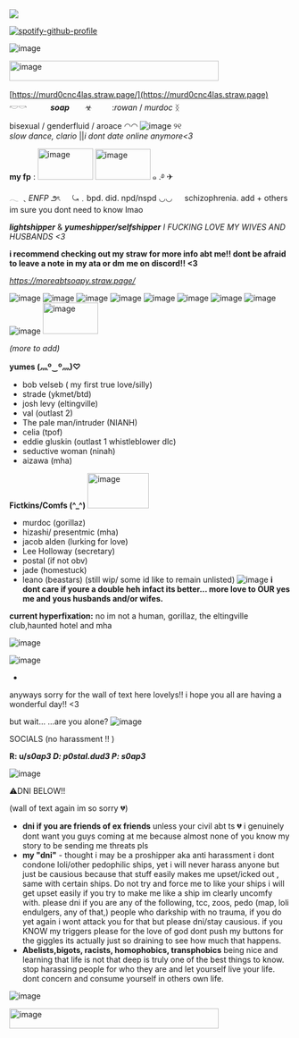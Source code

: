 ## 
![](https://komarev.com/ghpvc/?username=p0staldud3-username&label=stalkers+count)


[![spotify-github-profile](https://spotify-github-profile.kittinanx.com/api/view?uid=31txs26qxzmv5k2hq2exzfeknuoe&cover_image=true&theme=novatorem&show_offline=true&background_color=121212&interchange=false&bar_color=bdc100&bar_color_cover=true)](https://github.com/kittinan/spotify-github-profile)

![image](https://github.com/user-attachments/assets/b58f9752-8c8b-459d-87aa-a54154ac3563)



<img width="375" height="36" alt="image" src="https://github.com/user-attachments/assets/12c8dcc9-b538-4e41-80d0-131f47c95053" />


[https://murd0cnc4las.straw.page/](https://murd0cnc4las.straw.page)
　　𓎢𓎡　　　***soap***　　☣︎　           　
     :*rowan*   / 
     *murdoc*   ᛝ


bisexual / genderfluid / aroace
◠◠   ![image](https://github.com/user-attachments/assets/409803d2-3c1c-4c94-850e-3bba7ab25b62)      ୨୧        
*slow dance, clario*
||*i dont date online anymore<3*

**my fp** : <img width="99" height="56" alt="image" src="https://github.com/user-attachments/assets/9f74cae0-a589-461e-90e9-02e2e5456bba" /> <img width="99" height="55" alt="image" src="https://github.com/user-attachments/assets/a84779a9-8c77-465a-86aa-07f8a5578183" />    ๑    .࿔ ✈︎  
         𓂃
         ﹑*ENFP*  ౨ৎ
　   ⤿﹒bpd. did. npd/nspd ◡◡
　     schizophrenia. add + others im sure you dont need to know lmao


***lightshipper*** & 
***yumeshipper/selfshipper***
*I FUCKING LOVE MY WIVES AND HUSBANDS <3*



****i recommend checking out my straw for more info abt me!! dont be afraid to leave a note in my ata or dm me on discord!! <3****

*https://moreabtsoapy.straw.page/*

 ![image](https://github.com/user-attachments/assets/55323953-6fc4-4474-8194-32007eb491b3) ![image](https://github.com/user-attachments/assets/dd94bd96-e1a4-48cb-a88d-16c388ca8304) ![image](https://github.com/user-attachments/assets/6be28319-b8c4-42c2-8556-6a2a388a0a0b) ![image](https://github.com/user-attachments/assets/c2eb3a62-01a4-4ed5-b18e-312e4a217dd0) ![image](https://github.com/user-attachments/assets/7f91ef91-39d6-4897-9057-379369c61af3) ![image](https://github.com/user-attachments/assets/8e8bc9a9-2529-4487-950c-95d016f8590e) ![image](https://github.com/user-attachments/assets/6d23f169-25ec-418f-956b-d6ecd1e6cc5c) ![image](https://github.com/user-attachments/assets/16ab4ed5-f7dd-4cc6-9607-75a388c0e6f3) ![image](https://github.com/user-attachments/assets/1d1e1b38-7814-4abc-8728-157074f73f8c)
<img width="99" height="56" alt="image" src="https://github.com/user-attachments/assets/d84355c4-c1f4-46f5-9cbb-fd030fe945f0" />






 *(more to add)*




**yumes (灬º‿º灬)♡**
- bob velseb ( my first true love/silly)
- strade (ykmet/btd) 
- josh levy (eltingville)
- val (outlast 2)
- The pale man/intruder (NIANH) 
-  celia (tpof)
- eddie gluskin (outlast 1 whistleblower dlc)
- seductive woman (ninah)
- aizawa (mha)

**Fictkins/Comfs (^_^)** <img width="110" height="63" alt="image" src="https://github.com/user-attachments/assets/b29bc976-97ed-4316-bd00-b854536cf01f" />





- murdoc (gorillaz)
- hizashi/ presentmic (mha)
- jacob alden (lurking for love)
- Lee Holloway (secretary)
- postal (if not obv)
- jade (homestuck)
- leano (beastars)
(still wip/ some id like to remain unlisted)
![image](https://github.com/user-attachments/assets/0d9958b1-f490-4ab1-837b-57d9ed326777)
**i dont care if youre a double heh infact its better... more love to OUR yes me and yous husbands and/or wifes.**



**current hyperfixation:** no im not a human, gorillaz, the eltingville club,haunted hotel and mha

![image](https://github.com/user-attachments/assets/58eb5bc1-f082-4f84-bdfb-38804926736c)




![image](https://github.com/user-attachments/assets/ecffeebc-c0eb-40c2-b718-41eebf1a26ce)


-
anyways sorry for the wall of text here lovelys!! i hope you all are having a wonderful day!! <3

but wait...
...are you alone?
![image](https://github.com/user-attachments/assets/8ba22ac3-b869-4c7e-aee8-3ef3f40fcfdb)


SOCIALS (no harassment !! )

**R: u/_s0ap3
D: p0stal.dud3
P: s0ap3_** 

![image](https://github.com/user-attachments/assets/ecffeebc-c0eb-40c2-b718-41eebf1a26ce)


⚠️DNI BELOW!! 

 (wall of text again im so sorry 💔)


 - **dni if you are friends of ex friends** unless your civil abt ts 💔 i genuinely dont want you guys coming at me because almost none of you know my story to be sending me threats pls
 - **my "dni"** - thought i may be a proshipper aka anti harassment i dont condone loli/other pedophilic ships, yet i will never harass anyone but just be causious because that stuff easily makes me upset/icked out , same with certain ships. Do not try and force me to like your ships i will get upset easily if you try to make me like a ship im clearly uncomfy with.
please dni if you are any of the following, tcc, zoos, pedo (map, loli endulgers, any of that,) people who darkship with no trauma, if you do yet again i wont attack you for that but please dni/stay causious. if you KNOW my triggers please for the love of god dont push my buttons for the giggles its actually just so draining to see how much that happens.
  - **Abelists,bigots, racists, homophobics, transphobics** being nice and learning that life is not that deep is truly one of the best things to know. stop harassing people for who they are and let yourself live your life. dont concern and consume yourself in others own life.


    
![image](https://github.com/user-attachments/assets/f6d88551-1512-4cf7-a576-712122025c34)

<img width="375" height="36" alt="image" src="https://github.com/user-attachments/assets/12c8dcc9-b538-4e41-80d0-131f47c95053" />

